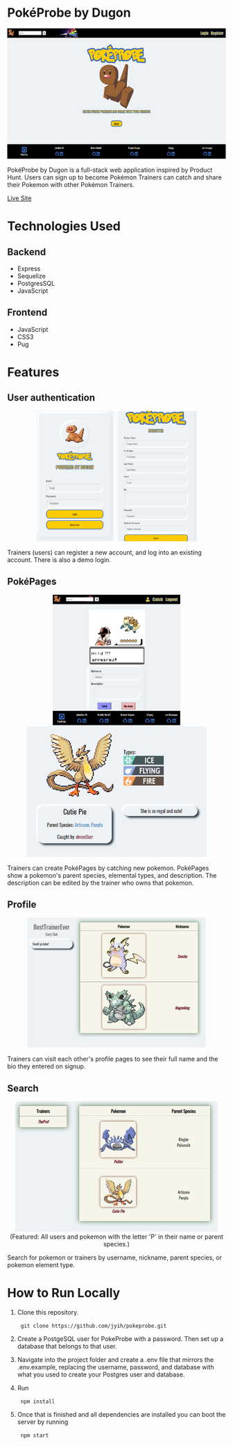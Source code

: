 # PokéProbe by Dugon

<p align='center'>
  <img src='https://raw.githubusercontent.com/jyih/pokeprobe/main/assets/readme/landing.png' height='300px'>
</p>

PokéProbe by Dugon is a full-stack web application inspired by Product Hunt. Users can sign up to become Pokémon Trainers can catch and share their Pokemon with other Pokémon Trainers.

[Live Site](https://pokeprobe.onrender.com/)

# Technologies Used

## Backend
* Express
* Sequelize
* PostgresSQL
* JavaScript

## Frontend
* JavaScript
* CSS3
* Pug

# Features
## User authentication
<p align='center'>
  <img src='https://raw.githubusercontent.com/jyih/pokeprobe/main/assets/readme/login.png' height='300px'>
  <img src='https://raw.githubusercontent.com/jyih/pokeprobe/main/assets/readme/signup.png' height='300px'>
</p>
Trainers (users) can register a new account, and log into an existing account. There is also a demo login.

## PokéPages
<p align='center'>
  <img src='https://raw.githubusercontent.com/jyih/pokeprobe/main/assets/readme/catch.png' height='300px'>
  <img src='https://raw.githubusercontent.com/jyih/pokeprobe/main/assets/readme/pokepage.png' height='300px'>
</p>
Trainers can create PokéPages by catching new pokemon. PokéPages show a pokemon's parent species, elemental types, and description. The description can be edited by the trainer who owns that pokemon.

## Profile
<p align='center'>
  <img src='https://raw.githubusercontent.com/jyih/pokeprobe/main/assets/readme/profile.png' height='300px'>
</p>
Trainers can visit each other's profile pages to see their full name and the bio they entered on signup.

## Search
<p align='center'>
  <img src='https://raw.githubusercontent.com/jyih/pokeprobe/main/assets/readme/search.png' height='300px'>
  <br>(Featured: All users and pokemon with the letter 'P' in their name or parent species.)
</p>

Search for pokemon or trainers by username, nickname, parent species, or pokemon element type.

# How to Run Locally

1. Clone this repository.

        git clone https://github.com/jyih/pokeprobe.git

2. Create a PostgeSQL user for PokeProbe with a password. Then set up a database that belongs to that user.

3. Navigate into the project folder and create a .env file that mirrors the .env.example, replacing the username, password, and database with what you used to create your Postgres user and database.

4. Run

        npm install

5. Once that is finished and all dependencies are installed you can boot the server by running
        
        npm start
